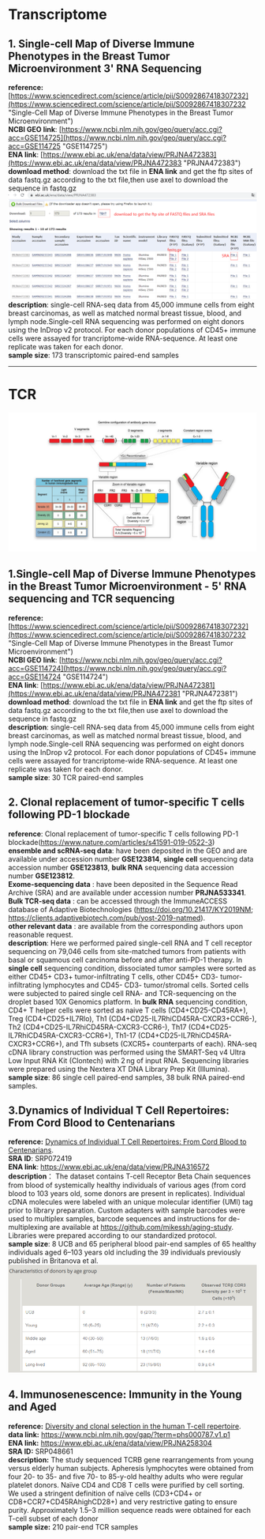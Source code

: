 # Transcriptome #
## 1. Single-cell Map of Diverse Immune Phenotypes in the Breast Tumor Microenvironment 3' RNA Sequencing ##
**reference:** [https://www.sciencedirect.com/science/article/pii/S0092867418307232](https://www.sciencedirect.com/science/article/pii/S0092867418307232 "Single-Cell Map of Diverse Immune Phenotypes in the Breast Tumor Microenvironment")<br>
**NCBI GEO link**: [https://www.ncbi.nlm.nih.gov/geo/query/acc.cgi?acc=GSE114725](https://www.ncbi.nlm.nih.gov/geo/query/acc.cgi?acc=GSE114725 "GSE114725")<br>
**ENA link**: [https://www.ebi.ac.uk/ena/data/view/PRJNA472383](https://www.ebi.ac.uk/ena/data/view/PRJNA472383 "PRJNA472383")<br>
**download method**: download the txt file in **ENA link** and get the ftp sites of data fastq.gz according to the txt file,then use axel to download the sequence in fastq.gz<br>
![](https://github.com/gancao/NCP-scRNA-seq/blob/master/images/download_data_from_ENA.png)
**description**: single-cell RNA-seq data from 45,000 immune cells from eight breast carcinomas, as well as matched normal breast tissue, blood, and lymph node.Single-cell RNA sequencing was performed on eight donors using the InDrop v2 protocol. For each donor populations of CD45+ immune cells were assayed for trancriptome-wide RNA-sequence. At least one replicate was taken for each donor.<br>
**sample size**: 173 transcriptomic paired-end samples

----------

# TCR #

![TCR_sequence](https://github.com/HIT-ImmunologyLab/NCP-scRNA-seq/raw/master/images/zhoufx/TCR_sequence.png)

## 1.Single-cell Map of Diverse Immune Phenotypes in the Breast Tumor Microenvironment - 5' RNA sequencing and TCR sequencing ##
**reference:** [https://www.sciencedirect.com/science/article/pii/S0092867418307232](https://www.sciencedirect.com/science/article/pii/S0092867418307232 "Single-Cell Map of Diverse Immune Phenotypes in the Breast Tumor Microenvironment")<br>
**NCBI GEO link**: [https://www.ncbi.nlm.nih.gov/geo/query/acc.cgi?acc=GSE114724](https://www.ncbi.nlm.nih.gov/geo/query/acc.cgi?acc=GSE114724 "GSE114724")<br>
**ENA link**: [https://www.ebi.ac.uk/ena/data/view/PRJNA472381](https://www.ebi.ac.uk/ena/data/view/PRJNA472381 "PRJNA472381")<br>
**download method**: download the txt file in **ENA link** and get the ftp sites of data fastq.gz according to the txt file,then use axel to download the sequence in fastq.gz<br>
**description**: single-cell RNA-seq data from 45,000 immune cells from eight breast carcinomas, as well as matched normal breast tissue, blood, and lymph node.Single-cell RNA sequencing was performed on eight donors using the InDrop v2 protocol. For each donor populations of CD45+ immune cells were assayed for trancriptome-wide RNA-sequence. At least one replicate was taken for each donor.<br>
**sample size**: 30 TCR paired-end samples
## 2. Clonal replacement of tumor-specific T cells following PD-1 blockade
**reference**: Clonal replacement of tumor-specific T cells following PD-1 blockade(https://www.nature.com/articles/s41591-019-0522-3)  
**ensemble and scRNA-seq data**:  have been deposited in the GEO and are available under accession number **GSE123814**, **single cell** sequencing data accession number **GSE123813**, **bulk RNA** sequencing data accession number **GSE123812**.   
**Exome-sequencing data** : have been deposited in the Sequence Read Archive (SRA) and are available under accession number **PRJNA533341**.   
**Bulk TCR-seq data** : can be accessed through the ImmuneACCESS database of Adaptive Biotechnologies (https://doi.org/10.21417/KY2019NM; https://clients.adaptivebiotech.com/pub/yost-2019-natmed).  
**other relevant data** : are available from the corresponding authors upon reasonable request.  
**description**: Here we performed paired single-cell RNA and T cell receptor sequencing on 79,046 cells from site-matched tumors from patients with basal or squamous cell carcinoma before and after anti-PD-1 therapy. In **single cell** sequencing condition, dissociated tumor samples were sorted as either CD45+ CD3+ tumor-infiltrating T cells, other CD45+ CD3- tumor-infiltrating lymphocytes and CD45- CD3- tumor/stromal cells. Sorted cells were subjected to paired single cell RNA- and TCR-sequencing on the droplet based 10X Genomics platform. In **bulk RNA** sequencing condition, CD4+ T helper cells were sorted as naive T cells (CD4+CD25-CD45RA+), Treg (CD4+CD25+IL7Rlo), Th1 (CD4+CD25-IL7RhiCD45RA-CXCR3+CCR6-), Th2 (CD4+CD25-IL7RhiCD45RA-CXCR3-CCR6-), Th17 (CD4+CD25-IL7RhiCD45RA-CXCR3-CCR6+), Th1-17 (CD4+CD25-IL7RhiCD45RA-CXCR3+CCR6+), and Tfh subsets (CXCR5+ counterparts of each). RNA-seq cDNA library construction was performed using the SMART-Seq v4 Ultra Low Input RNA Kit (Clontech) with 2 ng of input RNA. Sequencing libraries were prepared using the Nextera XT DNA Library Prep Kit (Illumina).    
**sample size**: 86 single cell paired-end samples, 38 bulk RNA paired-end samples.

## 3.Dynamics of Individual T Cell Repertoires: From Cord Blood to Centenarians
**reference:** [Dynamics of Individual T Cell Repertoires: From Cord Blood to Centenarians](https://www.jimmunol.org/content/196/12/5005).<br>
**SRA ID**: SRP072419 <br>
**ENA link**: https://www.ebi.ac.uk/ena/data/view/PRJNA316572<br>
**description**： The dataset contains T-cell Receptor Beta Chain sequences from blood of systemically healthy individuals of various ages (from cord blood to 103 years old, some donors are present in replicates). Individual cDNA molecules were labeled with an unique molecular identifier (UMI) tag prior to library preparation. Custom adapters with sample barcodes were used to multiplex samples, barcode sequences and instructions for de-multiplexing are available at https://github.com/mikessh/aging-study. Libraries were prepared according to our standardized protocol. <br>
**sample size**: 8 UCB and 65 peripheral blood pair-end samples of 65 healthy individuals aged 6–103 years old including the 39 individuals previously published in Britanova et al.
![](https://github.com/gancao/NCP-scRNA-seq/blob/master/images/TCR_data4.png)

## 4. Immunosenescence: Immunity in the Young and Aged ##
**reference:** [Diversity and clonal selection in the human T-cell repertoire](https://www.pnas.org/content/111/36/13139).<br>
**data link:** https://www.ncbi.nlm.nih.gov/gap/?term=phs000787.v1.p1 <br>
**ENA link:** https://www.ebi.ac.uk/ena/data/view/PRJNA258304 <br>
**SRA ID:** SRP048661 <br>
**description:** The study sequenced TCRB gene rearrangements from young versus elderly human subjects. Apheresis lymphocytes were obtained from four 20- to 35- and five 70- to 85-y-old healthy adults who were regular platelet donors. Naïve CD4 and CD8 T cells were purified by cell sorting. We used a stringent definition of naïve cells (CD3+CD4+ or CD8+CCR7+CD45RAhighCD28+) and very restrictive gating to ensure purity. Approximately 1.5–3 million sequence reads were obtained for each T-cell subset of each donor <br>
**sample size:** 210 pair-end TCR samples
